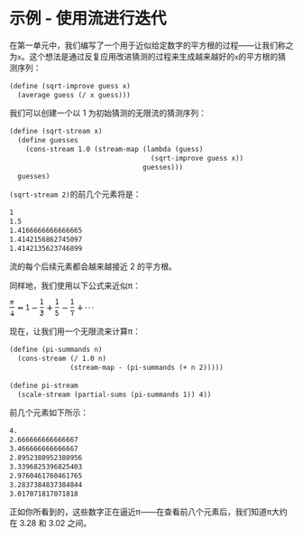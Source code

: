 # 示例 - 使用流进行迭代

在第一单元中，我们编写了一个用于近似给定数字的平方根的过程——让我们称之为`x`。这个想法是通过反复应用改进猜测的过程来生成越来越好的`x`的平方根的猜测序列：

```
(define (sqrt-improve guess x)
  (average guess (/ x guess))) 
```

我们可以创建一个以 1 为初始猜测的无限流的猜测序列：

```
(define (sqrt-stream x)
  (define guesses 
    (cons-stream 1.0 (stream-map (lambda (guess) 
                                   (sqrt-improve guess x)) 
                                 guesses)))
  guesses) 
```

`(sqrt-stream 2)`的前几个元素将是：

```
1
1.5
1.4166666666666665
1.4142156862745097
1.4142135623746899 
```

流的每个后续元素都会越来越接近 2 的平方根。

同样地，我们使用以下公式来近似π：

![](img/bf5fd6e1ef054505b8db7134a3b7f3cb.jpg)

现在，让我们用一个无限流来计算π：

```
(define (pi-summands n)
  (cons-stream (/ 1.0 n)
               (stream-map - (pi-summands (+ n 2)))))

(define pi-stream
  (scale-stream (partial-sums (pi-summands 1)) 4)) 
```

前几个元素如下所示：

```
4.
2.666666666666667
3.466666666666667
2.8952380952380956
3.3396825396825403
2.9760461760461765
3.2837384837384844
3.017071817071818 
```

正如你所看到的，这些数字正在逼近π——在查看前八个元素后，我们知道π大约在 3.28 和 3.02 之间。
